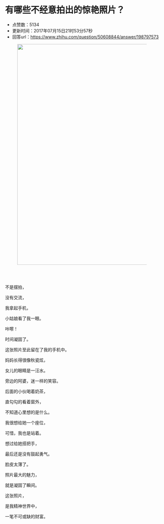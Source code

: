 # 有哪些不经意拍出的惊艳照片？
- 点赞数：5134
- 更新时间：2017年07月15日21时53分57秒
- 回答url：https://www.zhihu.com/question/50608844/answer/198797573
<body>
 <figure>
  <img data-rawheight="961" src="https://picx.zhimg.com/50/v2-db22edb3260dae977b83d0aa80eec703_720w.jpg?source=1940ef5c" data-rawwidth="720" data-original-token="v2-db22edb3260dae977b83d0aa80eec703" class="origin_image zh-lightbox-thumb" width="720" data-original="https://pic1.zhimg.com/v2-db22edb3260dae977b83d0aa80eec703_r.jpg?source=1940ef5c">
 </figure>
 <br>
 <br>
 <p data-pid="5R6-xrW8">不是摆拍，</p>
 <p data-pid="E1IIl3ea">没有交流，</p>
 <p data-pid="Pl3t0_t-">我拿起手机，</p>
 <p data-pid="nP39SsO4">小姑娘看了我一眼。</p>
 <p data-pid="h9_u_ajy">咔嚓！</p>
 <p data-pid="NzMMFjyS">时间凝固了。</p>
 <p data-pid="I6o81lqT">这张照片至此留在了我的手机中。</p>
 <p data-pid="6XmuvBgK">妈妈长得很像秋瓷炫，</p>
 <p data-pid="FszZgHi0">女儿的眼睛是一汪水。</p>
 <p data-pid="8lML_G9M">旁边的阿婆，迷一样的笑容。</p>
 <p data-pid="jKPN7EVh">后面的小伙喝着奶茶，</p>
 <p data-pid="3E2EeIbG">直勾勾的看着窗外，</p>
 <p data-pid="e02M83XM">不知道心里想的是什么。</p>
 <p data-pid="SFls36by">我很想给她一个座位，</p>
 <p data-pid="uZMPRZMa">可惜，我也是站着。</p>
 <p data-pid="3nu3DOWS">想过给她搭把手，</p>
 <p data-pid="eWYAjI14">最后还是没有鼓起勇气。</p>
 <p data-pid="5eufQK6n">脸皮太薄了。</p>
 <p data-pid="1QB4pxsp">照片最大的魅力，</p>
 <p data-pid="XZuLjXTK">就是凝固了瞬间。</p>
 <p data-pid="PNilgF1N">这张照片，</p>
 <p data-pid="xJC2uJyy">是我精神世界中，</p>
 <p data-pid="MxFeEqse">一笔不可或缺的财富。</p>
</body>
